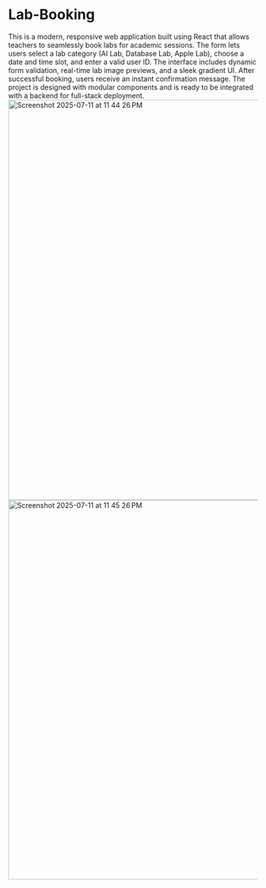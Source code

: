 # Lab-Booking
This is a modern, responsive web application built using React that allows teachers to seamlessly book labs for academic sessions. The form lets users select a lab category (AI Lab, Database Lab, Apple Lab), choose a date and time slot, and enter a valid user ID. The interface includes dynamic form validation, real-time lab image previews, and a sleek gradient UI. After successful booking, users receive an instant confirmation message. The project is designed with modular components and is ready to be integrated with a backend for full-stack deployment.<img width="1466" height="807" alt="Screenshot 2025-07-11 at 11 44 26 PM" src="https://github.com/user-attachments/assets/8af7711e-f230-48c7-a753-3ad48b3a226d" />
<img width="1469" height="765" alt="Screenshot 2025-07-11 at 11 45 26 PM" src="https://github.com/user-attachments/assets/4209fbda-a8d4-4850-8128-e5c2a59d1813" />
